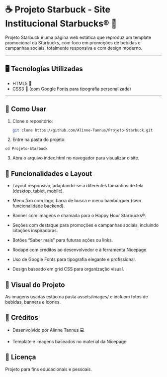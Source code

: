 # ☕ Projeto Starbuck - Site Institucional Starbucks® 🎉

Projeto Starbuck é uma página web estática que reproduz um template promocional da Starbucks, com foco em promoções de bebidas e campanhas sociais, totalmente responsiva e com design moderno.

---

## 🖥️ Tecnologias Utilizadas

- HTML5 📄  
- CSS3 🎨 (com Google Fonts para tipografia personalizada)

---

## 🚀 Como Usar

1. Clone o repositório:  
   ```bash
   git clone https://github.com/Alinne-Tannus/Projeto-Starbuck.git

2.   Entre na pasta do projeto:

```cd Projeto-Starbuck```

3.   Abra o arquivo index.html no navegador para visualizar o site.

🎯 Funcionalidades e Layout
-------------------------------
-   Layout responsivo, adaptando-se a diferentes tamanhos de tela (desktop, tablet, mobile).

-   Menu fixo com logo, barra de busca e menu hambúrguer (sem funcionalidade backend).

-   Banner com imagens e chamada para o Happy Hour Starbucks®.

-   Seções com destaque para promoções e campanhas sociais, incluindo citações inspiradoras.

-   Botões “Saber mais” para futuras ações ou links.

-   Rodapé com créditos ao desenvolvedor e à ferramenta Nicepage.

-   Uso de Google Fonts para tipografia elegante e profissional.

-   Design baseado em grid CSS para organização visual.

📸 Visual do Projeto
--------------------
As imagens usadas estão na pasta assets/images/ e incluem fotos de bebidas, banners e ícones.

🤝 Créditos
----------------------
*   Desenvolvido por Alinne Tannus 💻

*   Template e imagens baseados no material da Nicepage

 📄 Licença
 -------------------
Projeto para fins educacionais e pessoais.

